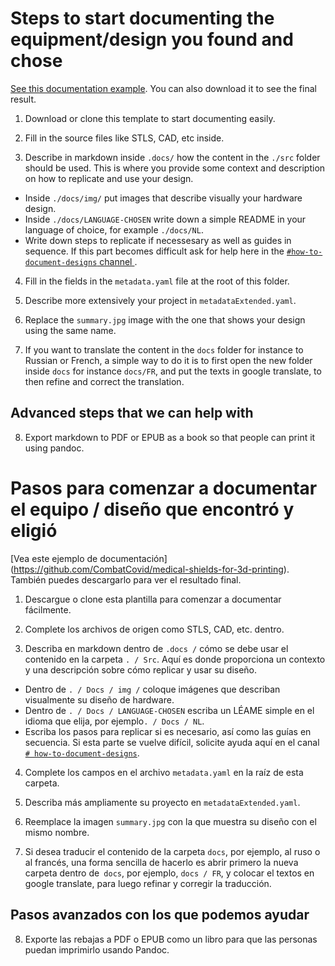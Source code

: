 # Steps to start documenting the equipment/design you found and chose 
[See this documentation example](https://github.com/CombatCovid/medical-shields-for-3d-printing). You can also download it to see the final result.
1. Download or clone this template to start documenting easily.
2. Fill in the source files like STLS, CAD, etc inside.

3. Describe in markdown inside `.docs/` how the content in the `./src` folder should be used. This is where you provide some context and description on how to replicate and use your design.
- Inside `./docs/img/` put images that describe visually your hardware design.
- Inside `./docs/LANGUAGE-CHOSEN` write down a simple README in your language of choice, for example `./docs/NL`.
- Write down steps to replicate if necessesary as well as guides in sequence.
If this part becomes difficult ask for help here in the [`#how-to-document-designs` channel ](https://discord.gg/KB3bwpw).

4. Fill in the fields in the `metadata.yaml` file at the root of this folder.
5. Describe more extensively your project in `metadataExtended.yaml`.

6. Replace the `summary.jpg` image with the one that shows your design using the same name.

7. If you want to translate the content in the `docs` folder for instance to Russian or French, a simple way to do it is to first open the new folder inside `docs` for instance `docs/FR`, and put the texts in google translate, to then refine and correct the translation.

## Advanced steps that we can help with
8. Export markdown to PDF or EPUB as a book so that people can print it using pandoc.

# Pasos para comenzar a documentar el equipo / diseño que encontró y eligió
[Vea este ejemplo de documentación] (https://github.com/CombatCovid/medical-shields-for-3d-printing). También puedes descargarlo para ver el resultado final.
1. Descargue o clone esta plantilla para comenzar a documentar fácilmente.
2. Complete los archivos de origen como STLS, CAD, etc. dentro.

3. Describa en markdown dentro de `.docs /` cómo se debe usar el contenido en la carpeta `. / Src`. Aquí es donde proporciona un contexto y una descripción sobre cómo replicar y usar su diseño.
- Dentro de `. / Docs / img /` coloque imágenes que describan visualmente su diseño de hardware.
- Dentro de `. / Docs / LANGUAGE-CHOSEN` escriba un LÉAME simple en el idioma que elija, por ejemplo`. / Docs / NL`.
- Escriba los pasos para replicar si es necesario, así como las guías en secuencia.
Si esta parte se vuelve difícil, solicite ayuda aquí en el canal [`# how-to-document-designs`](https://discord.gg/KB3bwpw).

4. Complete los campos en el archivo `metadata.yaml` en la raíz de esta carpeta.
5. Describa más ampliamente su proyecto en `metadataExtended.yaml`.

6. Reemplace la imagen `summary.jpg` con la que muestra su diseño con el mismo nombre.

7. Si desea traducir el contenido de la carpeta `docs`, por ejemplo, al ruso o al francés, una forma sencilla de hacerlo es abrir primero la nueva carpeta dentro de` docs`, por ejemplo, `docs / FR`, y colocar el textos en google translate, para luego refinar y corregir la traducción.

## Pasos avanzados con los que podemos ayudar
8. Exporte las rebajas a PDF o EPUB como un libro para que las personas puedan imprimirlo usando Pandoc.